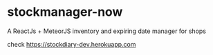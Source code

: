 # stockmanager-now
A ReactJs + MeteorJS inventory and expiring date manager for shops

check https://stockdiary-dev.herokuapp.com
